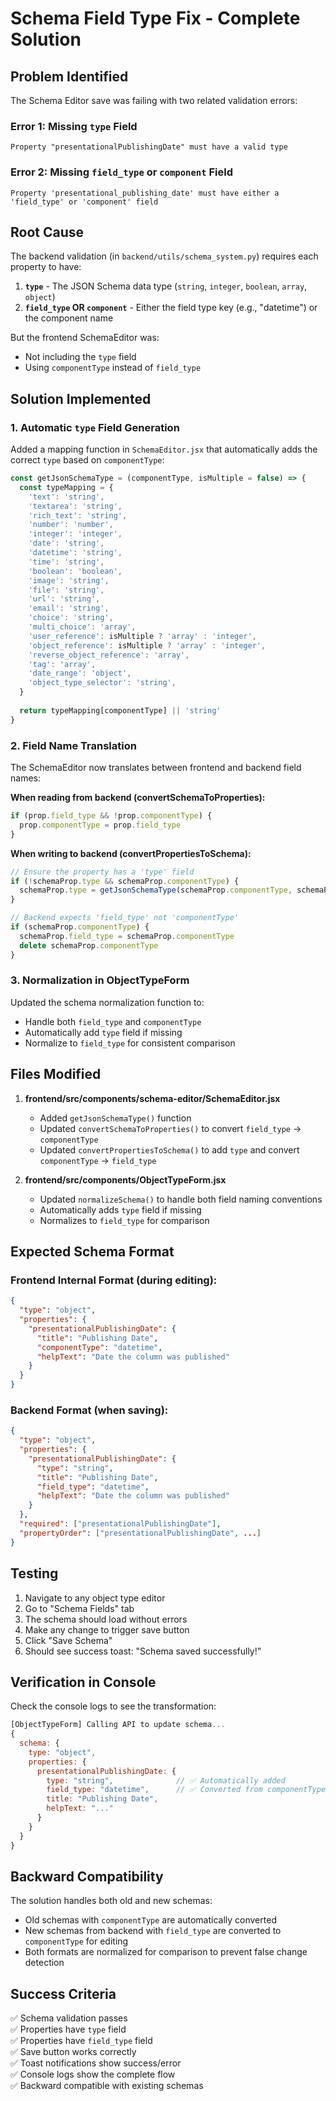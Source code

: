 # Schema Field Type Fix - Complete Solution

## Problem Identified

The Schema Editor save was failing with two related validation errors:

### Error 1: Missing `type` Field
```
Property "presentationalPublishingDate" must have a valid type
```

### Error 2: Missing `field_type` or `component` Field  
```
Property 'presentational_publishing_date' must have either a 'field_type' or 'component' field
```

## Root Cause

The backend validation (in `backend/utils/schema_system.py`) requires each property to have:

1. **`type`** - The JSON Schema data type (`string`, `integer`, `boolean`, `array`, `object`)
2. **`field_type` OR `component`** - Either the field type key (e.g., "datetime") or the component name

But the frontend SchemaEditor was:
- Not including the `type` field
- Using `componentType` instead of `field_type`

## Solution Implemented

### 1. Automatic `type` Field Generation

Added a mapping function in `SchemaEditor.jsx` that automatically adds the correct `type` based on `componentType`:

```javascript
const getJsonSchemaType = (componentType, isMultiple = false) => {
  const typeMapping = {
    'text': 'string',
    'textarea': 'string',
    'rich_text': 'string',
    'number': 'number',
    'integer': 'integer',
    'date': 'string',
    'datetime': 'string',
    'time': 'string',
    'boolean': 'boolean',
    'image': 'string',
    'file': 'string',
    'url': 'string',
    'email': 'string',
    'choice': 'string',
    'multi_choice': 'array',
    'user_reference': isMultiple ? 'array' : 'integer',
    'object_reference': isMultiple ? 'array' : 'integer',
    'reverse_object_reference': 'array',
    'tag': 'array',
    'date_range': 'object',
    'object_type_selector': 'string',
  }
  
  return typeMapping[componentType] || 'string'
}
```

### 2. Field Name Translation

The SchemaEditor now translates between frontend and backend field names:

**When reading from backend (convertSchemaToProperties):**
```javascript
if (prop.field_type && !prop.componentType) {
  prop.componentType = prop.field_type
}
```

**When writing to backend (convertPropertiesToSchema):**
```javascript
// Ensure the property has a 'type' field
if (!schemaProp.type && schemaProp.componentType) {
  schemaProp.type = getJsonSchemaType(schemaProp.componentType, schemaProp.multiple)
}

// Backend expects 'field_type' not 'componentType'
if (schemaProp.componentType) {
  schemaProp.field_type = schemaProp.componentType
  delete schemaProp.componentType
}
```

### 3. Normalization in ObjectTypeForm

Updated the schema normalization function to:
- Handle both `field_type` and `componentType`
- Automatically add `type` field if missing
- Normalize to `field_type` for consistent comparison

## Files Modified

1. **frontend/src/components/schema-editor/SchemaEditor.jsx**
   - Added `getJsonSchemaType()` function
   - Updated `convertSchemaToProperties()` to convert `field_type` → `componentType`
   - Updated `convertPropertiesToSchema()` to add `type` and convert `componentType` → `field_type`

2. **frontend/src/components/ObjectTypeForm.jsx**
   - Updated `normalizeSchema()` to handle both field naming conventions
   - Automatically adds `type` field if missing
   - Normalizes to `field_type` for comparison

## Expected Schema Format

### Frontend Internal Format (during editing):
```json
{
  "type": "object",
  "properties": {
    "presentationalPublishingDate": {
      "title": "Publishing Date",
      "componentType": "datetime",
      "helpText": "Date the column was published"
    }
  }
}
```

### Backend Format (when saving):
```json
{
  "type": "object",
  "properties": {
    "presentationalPublishingDate": {
      "type": "string",
      "title": "Publishing Date",
      "field_type": "datetime",
      "helpText": "Date the column was published"
    }
  },
  "required": ["presentationalPublishingDate"],
  "propertyOrder": ["presentationalPublishingDate", ...]
}
```

## Testing

1. Navigate to any object type editor
2. Go to "Schema Fields" tab
3. The schema should load without errors
4. Make any change to trigger save button
5. Click "Save Schema"
6. Should see success toast: "Schema saved successfully!"

## Verification in Console

Check the console logs to see the transformation:

```javascript
[ObjectTypeForm] Calling API to update schema...
{
  schema: {
    type: "object",
    properties: {
      presentationalPublishingDate: {
        type: "string",              // ✅ Automatically added
        field_type: "datetime",      // ✅ Converted from componentType
        title: "Publishing Date",
        helpText: "..."
      }
    }
  }
}
```

## Backward Compatibility

The solution handles both old and new schemas:
- Old schemas with `componentType` are automatically converted
- New schemas from backend with `field_type` are converted to `componentType` for editing
- Both formats are normalized for comparison to prevent false change detection

## Success Criteria

✅ Schema validation passes  
✅ Properties have `type` field  
✅ Properties have `field_type` field  
✅ Save button works correctly  
✅ Toast notifications show success/error  
✅ Console logs show the complete flow  
✅ Backward compatible with existing schemas

